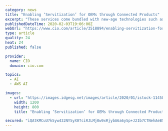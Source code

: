```yaml
---
category: news
title: "Enabling ‘Servitization’ for OEMs through Connected Products"
excerpt: "These services come bundled with new-age technologies such as internet of things (IoT), artificial intelligence, and more. A servitization solution is comprised ... aided by a comprehensive suite of managed services from AWS, which span IoT, data storage and processing, machine learning, and data analytics. By leveraging its core expertise ..."
publishedDateTime: 2020-02-03T19:06:00Z
webUrl: "https://www.cio.com/article/3518894/enabling-servitization-for-oems-through-connected-products.html"
type: article
quality: 24
heat: 24
published: false

provider:
  name: CIO
  domain: cio.com

topics:
  - AI
  - AWS AI

images:
  - url: "https://images.idgesg.net/images/article/2020/01/istock-1145886786-100828615-large.3x2.jpg"
    width: 1200
    height: 800
    title: "Enabling ‘Servitization’ for OEMs through Connected Products"

secured: "iQAtKMCuU7k5yw432NY5yX0TciRJLMj0w9xRjybA6a6ySp+J2Ib7CTNehAeBSLl60rhqtV0J5u/Tfm8Ob7f223Y8+OhbhbzmiptZs5OSJYcM0jWdDj+Hds4VL129hYGYk6+DpeccDUintLc8dRKd1Xp1wahk+lrh383+svke3ZVOMrGjgod8h46JyEmNRgqQmGGaKtZjPa9+vOudev4hAl5JOFt1jZbEz4Rs3qkfTiNVovT4UPpBurVXeYR9OCytngj44OWmmc5VvoQHcf8KV/Ltd4fypDx1Qk8EXw8L80Ou11+D+pSBHwBNC00tsKw/v1jTF/0YuGTPEx/2DMCcH89XL095bCf6ZA6Q3KQVFmcXCNm1z5J9zBBS7gpGdh7yIwGKLScmd3qPQY+y3mbjESbnKC/53S+wNXSAA/iaScnwTUfoypcU4dpnAKkATf2pZqDo4XKddp426hjV8fRxaj8NZrcfEL8KBPNLyMgcegQ=;NXN1iJRBOcagxIlXP1aGhw=="
---
```


